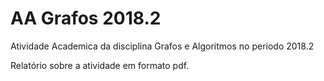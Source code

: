 # AA Grafos 2018.2
Atividade Academica da disciplina Grafos e Algoritmos no periodo 2018.2

Relatório sobre a atividade em formato pdf.

